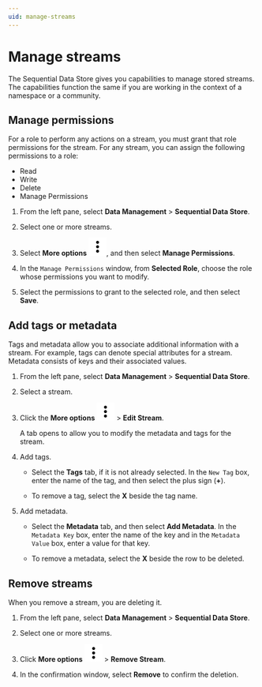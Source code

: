 ```yaml
---
uid: manage-streams
---
```

# Manage streams

The Sequential Data Store gives you capabilities to manage stored streams. The capabilities function the same if you are working in the context of a namespace or a community.

## Manage permissions

For a role to perform any actions on a stream, you must grant that role permissions for the stream. For any stream, you can assign the following permissions to a role:

- Read
- Write
- Delete
- Manage Permissions

1. From the left pane, select **Data Management** > **Sequential Data Store**.

1. Select one or more streams.

1. Select **More options** ![More options icon](../../../_icons/default/dots-vertical.svg), and then select **Manage Permissions**.

1. In the `Manage Permissions` window, from **Selected Role**, choose the role whose permissions you want to modify.

1. Select the permissions to grant to the selected role, and then select **Save**.

## Add tags or metadata

Tags and metadata allow you to associate additional information with a stream. For example, tags can denote special attributes for a stream. Metadata consists of keys and their associated values.

1. From the left pane, select **Data Management** > **Sequential Data Store**.

1. Select a stream.

1. Click the **More options** ![More options icon](../../../_icons/default/dots-vertical.svg) > **Edit Stream**.

   A tab opens to allow you to modify the metadata and tags for the stream.

1. Add tags.

   - Select the **Tags** tab, if it is not already selected. In the `New Tag` box, enter the name of the tag, and then select the plus sign (**+**).
   
   - To remove a tag, select the **X** beside the tag name.

1. Add metadata.

   - Select the **Metadata** tab, and then select **Add Metadata**. In the `Metadata Key` box, enter the name of the key and in the `Metadata Value` box, enter a value for that key.

   - To remove a metadata, select the **X** beside the row to be deleted.

## Remove streams

When you remove a stream, you are deleting it.

1. From the left pane, select **Data Management** > **Sequential Data Store**.

1. Select one or more streams.

1. Click **More options** ![More options icon](../../../_icons/default/dots-vertical.svg) > **Remove Stream**.

1. In the confirmation window, select **Remove** to confirm the deletion.

